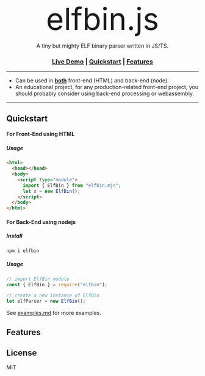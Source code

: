 <div align="center">

<span style="font-size:5rem;">
elfbin.js
</span>

A tiny but mighty ELF binary parser written in JS/TS.

<h3>

[Live Demo]() | [Quickstart](#quickstart) | [Features](#features)

</h3>

</div>

---

- Can be used in <strong><ins>both</ins></strong> front-end (HTML) and back-end (node).
- An educational project, for any production-related front-end project, you should probably consider using back-end processing or webassembly.

---

## Quickstart

#### For Front-End using HTML

##### Usage

```html
<html>
  <head></head>
  <body>
    <script type="module">
      import { ElfBin } from "elfbin.mjs";
      let x = new ElfBin();
    </script>
  </body>
</html>
```

#### For Back-End using nodejs

##### Install

```console
npm i elfbin
```

##### Usage

```js
// import ElfBin module
const { ElfBin } = require("elfbin");

// create a new instance of ElfBin
let elfParser = new ElfBin();
```

See <a href="./docs/examples.md">examples.md</a> for more examples.

## Features

## License

MIT
